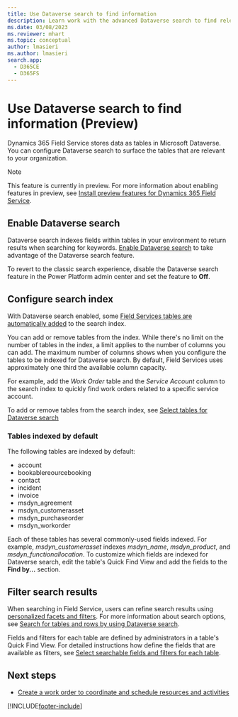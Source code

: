 ```yaml
---
title: Use Dataverse search to find information
description: Learn work with the advanced Dataverse search to find relevant information in Dynamics 365 Field Service.
ms.date: 03/08/2023
ms.reviewer: mhart
ms.topic: conceptual
author: lmasieri
ms.author: lmasieri
search.app: 
  - D365CE
  - D365FS
---
```


# Use Dataverse search to find information (Preview)

Dynamics 365 Field Service stores data as tables in Microsoft Dataverse. You can configure Dataverse search to surface the tables that are relevant to your organization.

> [!NOTE]
> This feature is currently in preview. For more information about enabling features  in preview, see [Install preview features for Dynamics 365 Field Service](field-service-preview.md).

## Enable Dataverse search

Dataverse search indexes fields within tables in your environment to return results when searching for keywords. [Enable Dataverse search](/power-platform/admin/configure-relevance-search-organization#enable-dataverse-search#enable-dataverse-search) to take advantage of the Dataverse search feature.

To revert to the classic search experience, disable the Dataverse search feature in the Power Platform admin center and set the feature to **Off**.

## Configure search index

With Dataverse search enabled, some [Field Services tables are automatically added](#tables-indexed-by-default) to the search index.

You can add or remove tables from the index. While there's no limit on the number of tables in the index, a limit applies to the number of columns you can add. The maximum number of columns shows when you configure the tables to be indexed for Dataverse search. By default, Field Services uses approximately one third the available column capacity.

For example, add the *Work Order* table and the *Service Account* column to the search index to quickly find work orders related to a specific service account.

To add or remove tables from the search index, see [Select tables for Dataverse search](/power-platform/admin/configure-relevance-search-organization#select-tables-for-dataverse-search)

### Tables indexed by default

The following tables are indexed by default:

- account
- bookablereourcebooking
- contact
- incident
- invoice
- msdyn_agreement
- msdyn_customerasset
- msdyn_purchaseorder
- msdyn_workorder

Each of these tables has several commonly-used fields indexed. For example, *msdyn_customerasset* indexes *msdyn_name*, *msdyn_product*, and *msdyn_functionallocation*. To customize which fields are indexed for Dataverse search, edit the table's Quick Find View and add the fields to the **Find by...** section.

## Filter search results

When searching in Field Service, users can refine search results using [personalized facets and filters](/power-apps/user/facets-and-filters). For more information about search options, see [Search for tables and rows by using Dataverse search](/power-apps/user/relevance-search).

Fields and filters for each table are defined by administrators in a table's Quick Find View. For detailed instructions how define the fields that are available as filters, see [Select searchable fields and filters for each table](/power-platform/admin/configure-relevance-search-organization#select-searchable-fields-and-filters-for-each-table).

## Next steps

- [Create a work order to coordinate and schedule resources and activities](create-work-order.md)

[!INCLUDE[footer-include](../includes/footer-banner.md)]
